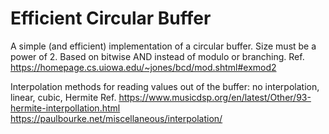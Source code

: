 # Efficient Circular Buffer

A simple (and efficient) implementation of a circular buffer. Size must be a power of 2.
Based on bitwise AND instead of modulo or branching. Ref. https://homepage.cs.uiowa.edu/~jones/bcd/mod.shtml#exmod2 


Interpolation methods for reading values out of the buffer:
no interpolation, linear, cubic, Hermite
Ref.  https://www.musicdsp.org/en/latest/Other/93-hermite-interpollation.html
    https://paulbourke.net/miscellaneous/interpolation/
